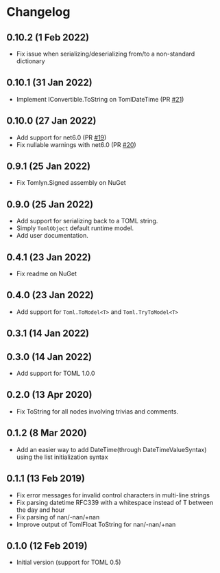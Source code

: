 # Changelog

## 0.10.2 (1 Feb 2022)
- Fix issue when serializing/deserializing from/to a non-standard dictionary

## 0.10.1 (31 Jan 2022)
- Implement IConvertible.ToString on TomlDateTime (PR [#21](https://github.com/xoofx/Tomlyn/pull/21))

## 0.10.0 (27 Jan 2022)
- Add support for net6.0 (PR [#19](https://github.com/xoofx/Tomlyn/pull/19))
- Fix nullable warnings with net6.0 (PR [#20](https://github.com/xoofx/Tomlyn/pull/20))

## 0.9.1 (25 Jan 2022)
- Fix Tomlyn.Signed assembly on NuGet

## 0.9.0 (25 Jan 2022)
- Add support for serializing back to a TOML string.
- Simply `TomlObject` default runtime model.
- Add user documentation.

## 0.4.1 (23 Jan 2022)
- Fix readme on NuGet

## 0.4.0 (23 Jan 2022)
- Add support for `Toml.ToModel<T>` and `Toml.TryToModel<T>`

## 0.3.1 (14 Jan 2022)
## 0.3.0 (14 Jan 2022)
- Add support for TOML 1.0.0

## 0.2.0 (13 Apr 2020)
- Fix ToString for all nodes involving trivias and comments.

## 0.1.2 (8 Mar 2020)
- Add an easier way to add DateTime(through DateTimeValueSyntax) using the list initialization syntax

## 0.1.1 (13 Feb 2019)

- Fix error messages for invalid control characters in multi-line strings
- Fix parsing datetime RFC339 with a whitespace instead of T between the day and hour
- Fix parsing of nan/-nan/+nan
- Improve output of TomlFloat ToString for nan/-nan/+nan

## 0.1.0 (12 Feb 2019)

- Initial version (support for TOML 0.5)

